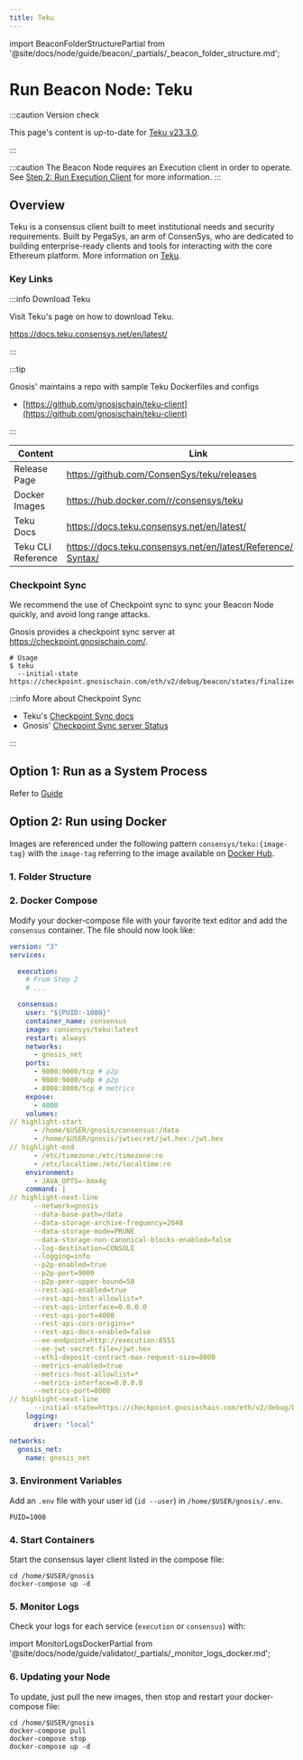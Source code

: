 ```yaml
---
title: Teku
---
```


import BeaconFolderStructurePartial from '@site/docs/node/guide/beacon/_partials/_beacon_folder_structure.md';

# Run Beacon Node: Teku

:::caution Version check

This page's content is up-to-date for [Teku v23.3.0](https://github.com/ConsenSys/teku/releases/tag/23.3.0).

:::

:::caution
The Beacon Node requires an Execution client in order to operate. See [Step 2: Run Execution Client](../execution/) for more information.
:::

## Overview

Teku is a consensus client built to meet institutional needs and security requirements. Built by PegaSys, an arm of ConsenSys, who are dedicated to building enterprise-ready clients and tools for interacting with the core Ethereum platform. More information on [Teku](https://consensys.net/knowledge-base/ethereum-2/teku/).

### Key Links

:::info Download Teku

Visit Teku's page on how to download Teku. 

https://docs.teku.consensys.net/en/latest/

:::

:::tip

Gnosis' maintains a repo with sample Teku Dockerfiles and configs
- [https://github.com/gnosischain/teku-client](https://github.com/gnosischain/teku-client)

:::

| Content            | Link                                                                |
| ------------------ | ------------------------------------------------------------------- |
| Release Page       | https://github.com/ConsenSys/teku/releases                          |
| Docker Images      | https://hub.docker.com/r/consensys/teku                             |
| Teku Docs          | https://docs.teku.consensys.net/en/latest/                          |
| Teku CLI Reference | https://docs.teku.consensys.net/en/latest/Reference/CLI/CLI-Syntax/ |

### Checkpoint Sync

We recommend the use of Checkpoint sync to sync your Beacon Node quickly, and avoid long range attacks. 

Gnosis provides a checkpoint sync server at https://checkpoint.gnosischain.com/. 

```shell
# Usage
$ teku
  --initial-state https://checkpoint.gnosischain.com/eth/v2/debug/beacon/states/finalized
```

:::info More about Checkpoint Sync

- Teku's [Checkpoint Sync docs](https://docs.teku.consensys.net/en/latest/HowTo/Get-Started/Checkpoint-Start/)
- Gnosis' [Checkpoint Sync server Status](https://checkpoint.gnosischain.com/)

:::

## Option 1: Run as a System Process 

Refer to [Guide](../README.md#step-3-run-a-beacon-node)

## Option 2: Run using Docker

Images are referenced under the following pattern `consensys/teku:{image-tag}` with the `image-tag` referring to the image available on [Docker Hub](https://hub.docker.com/r/consensys/teku/tags).


### 1. Folder Structure

<BeaconFolderStructurePartial />

### 2. Docker Compose

Modify your docker-compose file with your favorite text editor and add the `consensus` container. The file should now look like:

```yaml title="/home/$USER/gnosis/docker-compose.yml" showLineNumbers
version: "3"
services:

  execution:
    # From Step 2
    # ...

  consensus:
    user: "${PUID:-1000}"
    container_name: consensus
    image: consensys/teku:latest
    restart: always
    networks:
      - gnosis_net
    ports:
      - 9000:9000/tcp # p2p
      - 9000:9000/udp # p2p
      - 8008:8008/tcp # metrics
    expose:
      - 4000
    volumes:
// highlight-start
      - /home/$USER/gnosis/consensus:/data
      - /home/$USER/gnosis/jwtsecret/jwt.hex:/jwt.hex
// highlight-end
      - /etc/timezone:/etc/timezone:ro
      - /etc/localtime:/etc/localtime:ro
    environment:
      - JAVA_OPTS=-Xmx4g
    command: |
// highlight-next-line
      --network=gnosis
      --data-base-path=/data
      --data-storage-archive-frequency=2048
      --data-storage-mode=PRUNE
      --data-storage-non-canonical-blocks-enabled=false
      --log-destination=CONSOLE
      --logging=info
      --p2p-enabled=true
      --p2p-port=9000
      --p2p-peer-upper-bound=50
      --rest-api-enabled=true
      --rest-api-host-allowlist=*
      --rest-api-interface=0.0.0.0
      --rest-api-port=4000
      --rest-api-cors-origins=*
      --rest-api-docs-enabled=false
      --ee-endpoint=http://execution:8551
      --ee-jwt-secret-file=/jwt.hex
      --eth1-deposit-contract-max-request-size=8000
      --metrics-enabled=true
      --metrics-host-allowlist=*
      --metrics-interface=0.0.0.0
      --metrics-port=8008
// highlight-next-line
      --initial-state=https://checkpoint.gnosischain.com/eth/v2/debug/beacon/states/finalized
    logging:
      driver: "local"

networks:
  gnosis_net:
    name: gnosis_net
```

### 3. Environment Variables

Add an `.env` file with your user id (`id --user`) in `/home/$USER/gnosis/.env`.

``` title="/home/$USER/gnosis/.env
PUID=1000
```

### 4. Start Containers

Start the consensus layer client listed in the compose file:

```shell
cd /home/$USER/gnosis
docker-compose up -d
```


### 5. Monitor Logs

Check your logs for each service (`execution` or `consensus`) with:

import MonitorLogsDockerPartial from '@site/docs/node/guide/validator/_partials/_monitor_logs_docker.md';

<MonitorLogsDockerPartial />


### 6. Updating your Node

To update, just pull the new images, then stop and restart your docker-compose file:

```shell
cd /home/$USER/gnosis
docker-compose pull
docker-compose stop
docker-compose up -d
```
